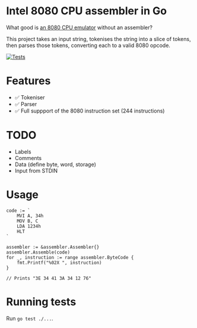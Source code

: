 # Intel 8080 CPU assembler in Go

What good is [an 8080 CPU emulator](https://github.com/lukepeterson/go8080cpu) without an assembler?  

This project takes an input string, tokenises the string into a slice of tokens, then parses those tokens, converting each to a valid 8080 opcode.

[![Tests](https://github.com/lukepeterson/go8080assembler/actions/workflows/go.yml/badge.svg)](https://github.com/lukepeterson/go8080assembler/actions/workflows/go.yml)

# Features

- :white_check_mark: Tokeniser
- :white_check_mark: Parser
- :white_check_mark: Full suppport of the 8080 instruction set (244 instructions)

# TODO 

- Labels
- Comments
- Data (define byte, word, storage)
- Input from STDIN

# Usage

```
code := `
	MVI A, 34h
	MOV B, C
	LDA 1234h
	HLT
`

assembler := &assembler.Assembler{}
assembler.Assemble(code)
for _, instruction := range assembler.ByteCode {
	fmt.Printf("%02X ", instruction)
}

// Prints "3E 34 41 3A 34 12 76"
```

# Running tests

Run `go test ./...`.